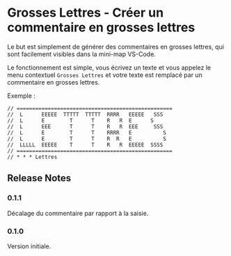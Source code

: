 # Grosses Lettres - Créer un commentaire en grosses lettres

Le but est simplement de générer des commentaires en grosses lettres, qui sont facilement visibles dans la mini-map VS-Code.

Le fonctionnement est simple, vous écrivez un texte et vous appelez le menu contextuel `Grosses Lettres` et votre texte est remplacé par un commentaire en grosses lettres.

Exemple :
```
// ==================================================
//  L      EEEEE  TTTTT  TTTTT  RRRR   EEEEE   SSS
//  L      E        T      T    R   R  E      S
//  L      EEE      T      T    R   R  EEE     SSS
//  L      E        T      T    RRRR   E          S
//  L      E        T      T    R  R   E          S
//  LLLLL  EEEEE    T      T    R   R  EEEEE  SSSS
// ==================================================
// * * * Lettres
```

## Release Notes

### 0.1.1

Décalage du commentaire par rapport à la saisie.

### 0.1.0

Version initiale.
